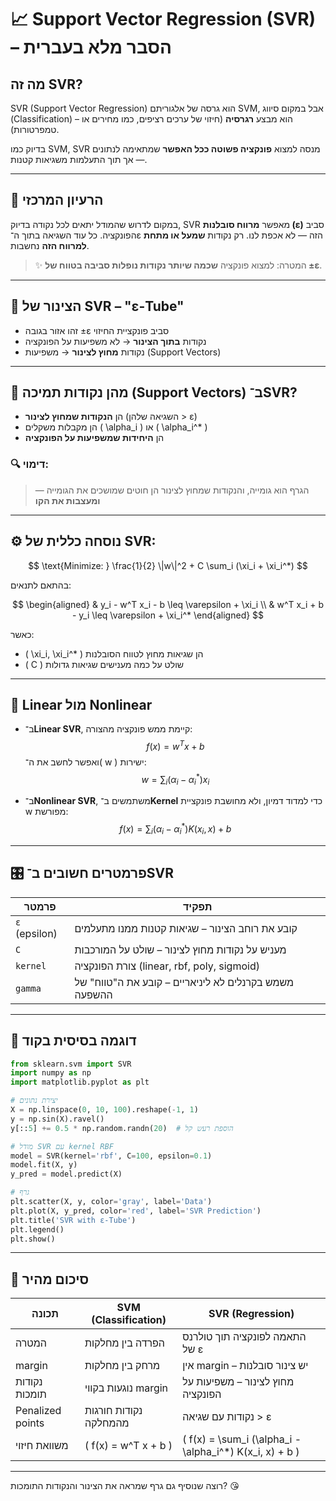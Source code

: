# 📈 Support Vector Regression (SVR) – הסבר מלא בעברית

## מה זה SVR?
SVR (Support Vector Regression) הוא גרסה של אלגוריתם SVM, אבל במקום סיווג (Classification) – הוא מבצע **רגרסיה** (חיזוי של ערכים רציפים, כמו מחירים או טמפרטורות).

בדיוק כמו SVM, SVR מנסה למצוא **פונקציה פשוטה ככל האפשר** שמתאימה לנתונים — אך תוך התעלמות משגיאות קטנות.

---

## 🎯 הרעיון המרכזי

במקום לדרוש שהמודל יתאים לכל נקודה בדיוק, SVR מאפשר **מרווח סובלנות (ε)** סביב הפונקציה. כל עוד השגיאה בתוך ה־ε הזה — לא אכפת לנו. רק נקודות **שמעל או מתחת למרווח הזה** נחשבות.

> ✨ המטרה: למצוא פונקציה **שכמה שיותר נקודות נופלות סביבה בטווח של ±ε**.

---

## 📐 הצינור של SVR – "ε-Tube"

- זהו אזור בגובה ±ε סביב פונקציית החיזוי
- נקודות **בתוך הצינור** → לא משפיעות על הפונקציה
- נקודות **מחוץ לצינור** → משפיעות (Support Vectors)

---

## 🧠 מהן נקודות תמיכה (Support Vectors) ב־SVR?

- הן **הנקודות שמחוץ לצינור** (השגיאה שלהן > ε)
- הן מקבלות משקלים \( \alpha_i \) או \( \alpha_i^* \)
- הן **היחידות שמשפיעות על הפונקציה**

### 🔍 דימוי:
> הגרף הוא גומייה, והנקודות שמחוץ לצינור הן חוטים שמושכים את הגומייה — **ומעצבות את הקו**

---

## ⚙️ נוסחה כללית של SVR:

$$
\text{Minimize: } \frac{1}{2} \|w\|^2 + C \sum_i (\xi_i + \xi_i^*)
$$

בהתאם לתנאים:

$$
\begin{aligned}
& y_i - w^T x_i - b \leq \varepsilon + \xi_i \\
& w^T x_i + b - y_i \leq \varepsilon + \xi_i^*
\end{aligned}
$$

כאשר:
- \( \xi_i, \xi_i^* \) הן שגיאות מחוץ לטווח הסובלנות
- \( C \) שולט על כמה מענישים שגיאות גדולות

---

## 🔢 Linear מול Nonlinear

- ב־**Linear SVR**, קיימת ממש פונקציה מהצורה:  
  $$ f(x) = w^T x + b $$
  ואפשר לחשב את ה־\( w \) ישירות:
  $$ w = \sum_i (\alpha_i - \alpha_i^*) x_i $$

- ב־**Nonlinear SVR**, משתמשים ב־**Kernel** כדי למדוד דמיון, ולא מחושבת פונקציית w מפורשת:
  $$ f(x) = \sum_i (\alpha_i - \alpha_i^*) K(x_i, x) + b $$

---

## 🎛️ פרמטרים חשובים ב־SVR

| פרמטר | תפקיד |
|--------|--------|
| `ε` (epsilon) | קובע את רוחב הצינור – שגיאות קטנות ממנו מתעלמים |
| `C` | מעניש על נקודות מחוץ לצינור – שולט על המורכבות |
| `kernel` | צורת הפונקציה (linear, rbf, poly, sigmoid) |
| `gamma` | משמש בקרנלים לא ליניאריים – קובע את ה"טווח" של ההשפעה |

---

## 🧪 דוגמה בסיסית בקוד
```python
from sklearn.svm import SVR
import numpy as np
import matplotlib.pyplot as plt

# יצירת נתונים
X = np.linspace(0, 10, 100).reshape(-1, 1)
y = np.sin(X).ravel()
y[::5] += 0.5 * np.random.randn(20)  # הוספת רעש קל

# מודל SVR עם kernel RBF
model = SVR(kernel='rbf', C=100, epsilon=0.1)
model.fit(X, y)
y_pred = model.predict(X)

# גרף
plt.scatter(X, y, color='gray', label='Data')
plt.plot(X, y_pred, color='red', label='SVR Prediction')
plt.title('SVR with ε-Tube')
plt.legend()
plt.show()
```

---

## 💬 סיכום מהיר

| תכונה              | SVM (Classification)       | SVR (Regression)                      |
|---------------------|-----------------------------|----------------------------------------|
| המטרה              | הפרדה בין מחלקות           | התאמה לפונקציה תוך טולרנס של ε       |
| margin              | מרחק בין מחלקות            | אין margin – יש צינור סובלנות         |
| נקודות תומכות      | נוגעות בקווי margin         | מחוץ לצינור – משפיעות על הפונקציה     |
| Penalized points    | נקודות חורגות מהמחלקה      | נקודות עם שגיאה > ε                   |
| משוואת חיזוי        | \( f(x) = w^T x + b \)       | \( f(x) = \sum_i (\alpha_i - \alpha_i^*) K(x_i, x) + b \) |

---

רוצה שנוסיף גם גרף שמראה את הצינור והנקודות התומכות? 😘